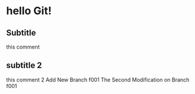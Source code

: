 # hello Git!
## Subtitle
this comment
## subtitle 2
this comment 2
Add New Branch f001 
The Second Modification on Branch f001

